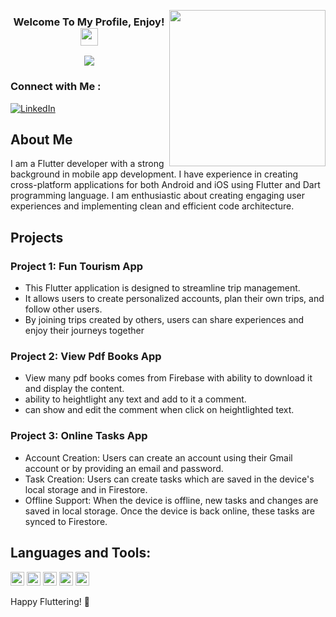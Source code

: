   
<img width="250" align="right" src="![image](https://github.com/wafaMohamed/wafaMohamed/assets/101423134/e136b979-c1da-4776-9dad-21362606a984)
">

<h3 align="center">
  Welcome To My Profile, Enjoy!
  <img src="https://media.giphy.com/media/hvRJCLFzcasrR4ia7z/giphy.gif" width="28">
</h3>

<!-- Typing SVG by DenverCoder1 - https://github.com/DenverCoder1/readme-typing-svg -->
<p align="center">
  <a href="https://github.com/DenverCoder1/readme-typing-svg"><img src="https://readme-typing-svg.herokuapp.com/?lines=Flutter%20developer;Always%20learning%20new%20things&font=Fira%20Code&center=true&width=440&height=45&color=f75c7e&vCenter=true&size=22"></a>
</p> 

### Connect with Me :

[![LinkedIn](https://img.shields.io/badge/LinkedIn-%230077B5.svg?logo=linkedin&logoColor=white)](https://www.linkedin.com/in/mohammadaboleneen/)

## About Me

I am a Flutter developer with a strong background in mobile app development. I have experience in creating cross-platform applications for both Android and iOS using Flutter and Dart programming language. I am enthusiastic about creating engaging user experiences and implementing clean and efficient code architecture.

## Projects

### Project 1: Fun Tourism App
- This Flutter application is designed to streamline trip management. 
- It allows users to create personalized accounts, plan their own trips, and follow other users.
- By joining trips created by others, users can share experiences and enjoy their journeys together

### Project 2: View Pdf Books App 

- View many pdf books comes from Firebase with ability to download it and display the content.
- ability to heightlight any text and add to it a comment.
- can show and edit the comment when click on heightlighted text.

### Project 3: Online Tasks App

- Account Creation: Users can create an account using their Gmail account or by providing an email and password.
- Task Creation: Users can create tasks which are saved in the device's local storage and in Firestore.
- Offline Support: When the device is offline, new tasks and changes are saved in local storage. Once the device is back online, these tasks are synced to Firestore.


## Languages and Tools:

<p align="left"><img src="https://www.vectorlogo.zone/logos/dartlang/dartlang-icon.svg" alt="dart" width="22" height="22"/> 
  <img src="https://www.vectorlogo.zone/logos/figma/figma-icon.svg" alt="figma" width="22" height="22"/> 
  <img src="https://www.vectorlogo.zone/logos/firebase/firebase-icon.svg" alt="firebase" width="22" height="22"/> 
 <img src="https://www.vectorlogo.zone/logos/flutterio/flutterio-icon.svg" alt="flutter" width="22" height="22"/> 
  <img src="https://www.vectorlogo.zone/logos/git-scm/git-scm-icon.svg" alt="git" width="22" height="22"/> 

Happy Fluttering! 🚀
